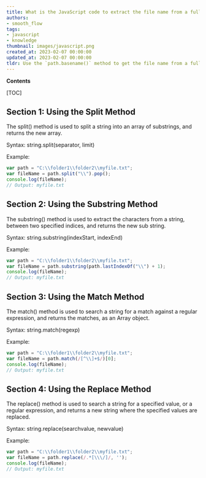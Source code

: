 ```yaml
---
title: What is the JavaScript code to extract the file name from a full path?
authors:
- smooth_flow
tags:
- javascript
- knowledge
thumbnail: images/javascript.png
created_at: 2023-02-07 00:00:00
updated_at: 2023-02-07 00:00:00
tldr: Use the `path.basename()` method to get the file name from a full path using JavaScript.
---
```


**Contents**

[TOC]

## Section 1: Using the Split Method 
The split() method is used to split a string into an array of substrings, and returns the new array.

Syntax:
string.split(separator, limit)

Example:

```javascript
var path = "C:\\folder1\\folder2\\myfile.txt";
var fileName = path.split("\\").pop();
console.log(fileName);
// Output: myfile.txt
```

## Section 2: Using the Substring Method
The substring() method is used to extract the characters from a string, between two specified indices, and returns the new sub string.

Syntax:
string.substring(indexStart, indexEnd)

Example:

```javascript
var path = "C:\\folder1\\folder2\\myfile.txt";
var fileName = path.substring(path.lastIndexOf("\\") + 1);
console.log(fileName);
// Output: myfile.txt
```

## Section 3: Using the Match Method
The match() method is used to search a string for a match against a regular expression, and returns the matches, as an Array object.

Syntax:
string.match(regexp)

Example:

```javascript
var path = "C:\\folder1\\folder2\\myfile.txt";
var fileName = path.match(/[^\\]+$/)[0];
console.log(fileName);
// Output: myfile.txt
```

## Section 4: Using the Replace Method
The replace() method is used to search a string for a specified value, or a regular expression, and returns a new string where the specified values are replaced.

Syntax:
string.replace(searchvalue, newvalue)

Example:

```javascript
var path = "C:\\folder1\\folder2\\myfile.txt";
var fileName = path.replace(/.*[\\\/]/, '');
console.log(fileName);
// Output: myfile.txt
```
